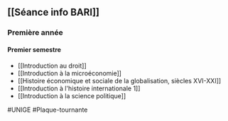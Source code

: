 ## [[Séance info BARI]]
### Première année
#### Premier semestre
- [[Introduction au droit]]
- [[Introduction à la microéconomie]]
- [[Histoire économique et sociale de la globalisation, siècles XVI-XXI]]
- [[Introduction à l'histoire internationale 1]]
- [[Introduction à la science politique]]

#UNIGE #Plaque-tournante
